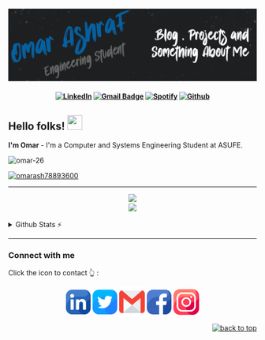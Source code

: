 ![Header](https://github.com/Omar-26/Omar-26/blob/main/Assets/Readme%20Header.png?raw=true "Header")

<h4 align="center">

[![LinkedIn](https://img.shields.io/badge/LinkedIn-0077B5?style=flat-square&logo=linkedin&logoColor=white)](https://www.linkedin.com/in/omar-ashraf01)
[![Gmail Badge](https://img.shields.io/badge/-Gmail-c14438?style=flat-square&logo=Gmail&logoColor=white&link=mailto:shehabmahmoud2003@gmail.com)](mailto:eng.omar.ashraf26@gmail.com)
[![Spotify](https://img.shields.io/badge/-Spotify-1db954?style=flat-square&logo=spotify&logoColor=white)](https://open.spotify.com/user/314bnyfhf5lrsio23jowt3azsnb4)
[![Github](https://img.shields.io/badge/-GitHub-000?style=flat-square&logo=Github&logoColor=white)](https://github.com/Omar-26)

</h4>

## Hello folks! <img src="https://raw.githubusercontent.com/MartinHeinz/MartinHeinz/master/wave.gif" width="30px" height="30px" />

**I'm Omar** - I'm a Computer and Systems Engineering Student at ASUFE.
<p> <img src="https://komarev.com/ghpvc/?username=omar-26&label=Profile%20views&color=0e75b6&style=flat" alt="omar-26" /> </p>

<p align="left"> <a href="https://twitter.com/omarash78893600" target="_blank"><img src="https://img.shields.io/twitter/follow/omarash78893600?logo=twitter&style=for-the-badge" alt="omarash78893600" /></a> </p>

________________
<p align="center">
    <img src="https://skillicons.dev/icons?i=c,cpp,py,html,css,js,php,matlab,arduino,visualstudio,vscode,atom" /><br>
    <img src="https://skillicons.dev/icons?i=git,github,md,twitter,stackoverflow,discord,devto,wordpress,autocad,ps,ai,pr"/>
  </a>
</p>

<details>
  <summary>Github Stats ⚡</summary>
  
<a href="#">![Github stats](https://readme-stats.clckblog.space/api?username=omar-26&theme=transparent&count_private=true&hide_border=true&line_height=20)</a>
<a href="#">![Top Langs](https://readme-stats.clckblog.space/api/top-langs/?username=omar-26&langs_count=6&layout=compact&theme=transparent&count_private=true&hide_border=true)</a>
<div align = "center">  
<!-- streak stats -->
  <img src="https://github-readme-streak-stats.herokuapp.com/?user=omar-26&theme=transparent&hide_border=true" />
</div>           
</details>

________________

### Connect with me
Click the icon to contact 👆 :
<p align="center">
<a href="https://www.linkedin.com/in/omar-ashraf01" target="_blank"><img align="center" src="https://github.com/Omar-26/Icons/blob/main/linkedin.png?raw=true" alt="Linkedin" height="50" width="50" /></a>
<a href="https://twitter.com/omarash78893600" target="_blank"><img align="center" src="https://github.com/Omar-26/Icons/blob/main/twitter.png?raw=true" alt="Twitter" height="50" width="50" /></a>
<a href="mailto:eng.omar.ashraf26@gmail.com" target="_blank"><img align="center" src="https://github.com/Omar-26/Icons/blob/main/gmail.png?raw=true" alt="Gmail" height="61" width="52" /></a>
<a href="https://www.facebook.com/ommaar.ashrraaf" target="_blank"><img align="center" src="https://github.com/Omar-26/Icons/blob/main/facebook.png?raw=true" alt="Facebook" height="50" width="50" /></a>
<a href="https://www.instagram.com/ommaar_ashrraaf/" target="_blank"><img align="center" src="https://github.com/Omar-26/Icons/blob/main/instagram.png?raw=true" alt="Instagram" height="52" width="52" /></a>
</p>

<p align="right"><a href="#top"><img src="https://img.shields.io/static/v1?label&message=back+to+top&color=06609f&style=flat&logo" alt="back to top" /></a></p>
